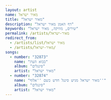 ```yaml
---
layout: artist
name: מאיר ישראל
title: "מאיר ישראל"
description: "דף האמן מאיר ישראל"
keywords: "שירים, מוזיקה, מאיר ישראל"
permalink: /artists/מאיר-ישראל
redirect_from:
  - /artists/list/מאיר ישראל
  - /artists/מאיר-ישראל/
songs:
  - number: "32873"
    name: "בבוא העת"
    album: "סינגלים"
    artist: "מאיר ישראל"
  - number: "32874"
    name: "מאיר ישראל מגיש סינגל חדש בשם ''אלוף''"
    album: "סינגלים"
    artist: "מאיר ישראל"
---
```


